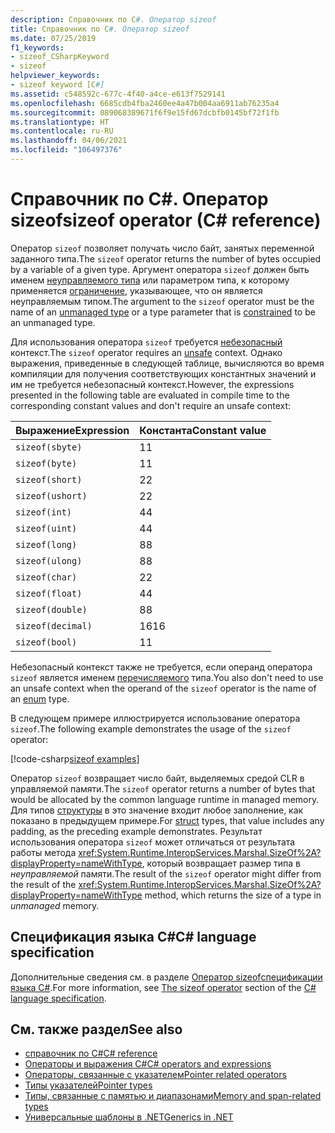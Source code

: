 ```yaml
---
description: Справочник по C#. Оператор sizeof
title: Справочник по C#. Оператор sizeof
ms.date: 07/25/2019
f1_keywords:
- sizeof_CSharpKeyword
- sizeof
helpviewer_keywords:
- sizeof keyword [C#]
ms.assetid: c548592c-677c-4f40-a4ce-e613f7529141
ms.openlocfilehash: 6685cdb4fba2460ee4a47b004aa6911ab76235a4
ms.sourcegitcommit: 089068389671f6f9e15fd67dcbfb0145bf72f1fb
ms.translationtype: HT
ms.contentlocale: ru-RU
ms.lasthandoff: 04/06/2021
ms.locfileid: "106497376"
---
```

# <a name="sizeof-operator-c-reference"></a><span data-ttu-id="093f3-103">Справочник по C#. Оператор sizeof</span><span class="sxs-lookup"><span data-stu-id="093f3-103">sizeof operator (C# reference)</span></span>

<span data-ttu-id="093f3-104">Оператор `sizeof` позволяет получать число байт, занятых переменной заданного типа.</span><span class="sxs-lookup"><span data-stu-id="093f3-104">The `sizeof` operator returns the number of bytes occupied by a variable of a given type.</span></span> <span data-ttu-id="093f3-105">Аргумент оператора `sizeof` должен быть именем [неуправляемого типа](../builtin-types/unmanaged-types.md) или параметром типа, к которому применяется [ограничение](../../programming-guide/generics/constraints-on-type-parameters.md#unmanaged-constraint), указывающее, что он является неуправляемым типом.</span><span class="sxs-lookup"><span data-stu-id="093f3-105">The argument to the `sizeof` operator must be the name of an [unmanaged type](../builtin-types/unmanaged-types.md) or a type parameter that is [constrained](../../programming-guide/generics/constraints-on-type-parameters.md#unmanaged-constraint) to be an unmanaged type.</span></span>

<span data-ttu-id="093f3-106">Для использования оператора `sizeof` требуется [небезопасный](../keywords/unsafe.md) контекст.</span><span class="sxs-lookup"><span data-stu-id="093f3-106">The `sizeof` operator requires an [unsafe](../keywords/unsafe.md) context.</span></span> <span data-ttu-id="093f3-107">Однако выражения, приведенные в следующей таблице, вычисляются во время компиляции для получения соответствующих константных значений и им не требуется небезопасный контекст.</span><span class="sxs-lookup"><span data-stu-id="093f3-107">However, the expressions presented in the following table are evaluated in compile time to the corresponding constant values and don't require an unsafe context:</span></span>

|<span data-ttu-id="093f3-108">Выражение</span><span class="sxs-lookup"><span data-stu-id="093f3-108">Expression</span></span>|<span data-ttu-id="093f3-109">Константа</span><span class="sxs-lookup"><span data-stu-id="093f3-109">Constant value</span></span>|
|---------|---------------|
|`sizeof(sbyte)`|<span data-ttu-id="093f3-110">1</span><span class="sxs-lookup"><span data-stu-id="093f3-110">1</span></span>|
|`sizeof(byte)`|<span data-ttu-id="093f3-111">1</span><span class="sxs-lookup"><span data-stu-id="093f3-111">1</span></span>|
|`sizeof(short)`|<span data-ttu-id="093f3-112">2</span><span class="sxs-lookup"><span data-stu-id="093f3-112">2</span></span>|
|`sizeof(ushort)`|<span data-ttu-id="093f3-113">2</span><span class="sxs-lookup"><span data-stu-id="093f3-113">2</span></span>|
|`sizeof(int)`|<span data-ttu-id="093f3-114">4</span><span class="sxs-lookup"><span data-stu-id="093f3-114">4</span></span>|
|`sizeof(uint)`|<span data-ttu-id="093f3-115">4</span><span class="sxs-lookup"><span data-stu-id="093f3-115">4</span></span>|
|`sizeof(long)`|<span data-ttu-id="093f3-116">8</span><span class="sxs-lookup"><span data-stu-id="093f3-116">8</span></span>|
|`sizeof(ulong)`|<span data-ttu-id="093f3-117">8</span><span class="sxs-lookup"><span data-stu-id="093f3-117">8</span></span>|
|`sizeof(char)`|<span data-ttu-id="093f3-118">2</span><span class="sxs-lookup"><span data-stu-id="093f3-118">2</span></span>|
|`sizeof(float)`|<span data-ttu-id="093f3-119">4</span><span class="sxs-lookup"><span data-stu-id="093f3-119">4</span></span>|
|`sizeof(double)`|<span data-ttu-id="093f3-120">8</span><span class="sxs-lookup"><span data-stu-id="093f3-120">8</span></span>|
|`sizeof(decimal)`|<span data-ttu-id="093f3-121">16</span><span class="sxs-lookup"><span data-stu-id="093f3-121">16</span></span>|
|`sizeof(bool)`|<span data-ttu-id="093f3-122">1</span><span class="sxs-lookup"><span data-stu-id="093f3-122">1</span></span>|

<span data-ttu-id="093f3-123">Небезопасный контекст также не требуется, если операнд оператора `sizeof` является именем [перечисляемого](../builtin-types/enum.md) типа.</span><span class="sxs-lookup"><span data-stu-id="093f3-123">You also don't need to use an unsafe context when the operand of the `sizeof` operator is the name of an [enum](../builtin-types/enum.md) type.</span></span>

<span data-ttu-id="093f3-124">В следующем примере иллюстрируется использование оператора `sizeof`.</span><span class="sxs-lookup"><span data-stu-id="093f3-124">The following example demonstrates the usage of the `sizeof` operator:</span></span>

[!code-csharp[sizeof examples](snippets/shared/SizeOfOperator.cs)]

<span data-ttu-id="093f3-125">Оператор `sizeof` возвращает число байт, выделяемых средой CLR в управляемой памяти.</span><span class="sxs-lookup"><span data-stu-id="093f3-125">The `sizeof` operator returns a number of bytes that would be allocated by the common language runtime in managed memory.</span></span> <span data-ttu-id="093f3-126">Для типов [структуры](../builtin-types/struct.md) в это значение входит любое заполнение, как показано в предыдущем примере.</span><span class="sxs-lookup"><span data-stu-id="093f3-126">For [struct](../builtin-types/struct.md) types, that value includes any padding, as the preceding example demonstrates.</span></span> <span data-ttu-id="093f3-127">Результат использования оператора `sizeof` может отличаться от результата работы метода <xref:System.Runtime.InteropServices.Marshal.SizeOf%2A?displayProperty=nameWithType>, который возвращает размер типа в *неуправляемой* памяти.</span><span class="sxs-lookup"><span data-stu-id="093f3-127">The result of the `sizeof` operator might differ from the result of the <xref:System.Runtime.InteropServices.Marshal.SizeOf%2A?displayProperty=nameWithType> method, which returns the size of a type in *unmanaged* memory.</span></span>

## <a name="c-language-specification"></a><span data-ttu-id="093f3-128">Спецификация языка C#</span><span class="sxs-lookup"><span data-stu-id="093f3-128">C# language specification</span></span>

<span data-ttu-id="093f3-129">Дополнительные сведения см. в разделе [Оператор sizeof](~/_csharplang/spec/unsafe-code.md#the-sizeof-operator)[спецификации языка C#](~/_csharplang/spec/introduction.md).</span><span class="sxs-lookup"><span data-stu-id="093f3-129">For more information, see [The sizeof operator](~/_csharplang/spec/unsafe-code.md#the-sizeof-operator) section of the [C# language specification](~/_csharplang/spec/introduction.md).</span></span>

## <a name="see-also"></a><span data-ttu-id="093f3-130">См. также раздел</span><span class="sxs-lookup"><span data-stu-id="093f3-130">See also</span></span>

- [<span data-ttu-id="093f3-131">справочник по C#</span><span class="sxs-lookup"><span data-stu-id="093f3-131">C# reference</span></span>](../index.md)
- [<span data-ttu-id="093f3-132">Операторы и выражения C#</span><span class="sxs-lookup"><span data-stu-id="093f3-132">C# operators and expressions</span></span>](index.md)
- [<span data-ttu-id="093f3-133">Операторы, связанные с указателем</span><span class="sxs-lookup"><span data-stu-id="093f3-133">Pointer related operators</span></span>](pointer-related-operators.md)
- [<span data-ttu-id="093f3-134">Типы указателей</span><span class="sxs-lookup"><span data-stu-id="093f3-134">Pointer types</span></span>](../unsafe-code.md#pointer-types)
- [<span data-ttu-id="093f3-135">Типы, связанные с памятью и диапазонами</span><span class="sxs-lookup"><span data-stu-id="093f3-135">Memory and span-related types</span></span>](../../../standard/memory-and-spans/index.md)
- [<span data-ttu-id="093f3-136">Универсальные шаблоны в .NET</span><span class="sxs-lookup"><span data-stu-id="093f3-136">Generics in .NET</span></span>](../../../standard/generics/index.md)
